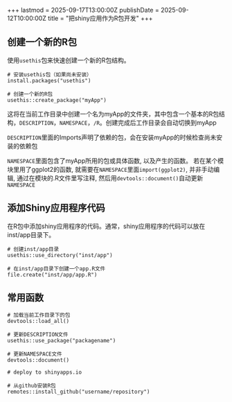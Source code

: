 +++
lastmod = 2025-09-17T13:00:00Z
publishDate = 2025-09-12T10:00:00Z
title = "把shiny应用作为R包开发"
+++

## 创建一个新的R包

使用`usethis`包来快速创建一个新的R包结构。
```
# 安装usethis包（如果尚未安装）
install.packages("usethis")

# 创建一个新的R包
usethis::create_package("myApp")
```
这将在当前工作目录中创建一个名为myApp的文件夹，其中包含一个基本的R包结构，`DESCRIPTION`，`NAMESPACE`，`/R`。创建完成后工作目录会自动切换到myApp

`DESCRIPTION`里面的Imports声明了依赖的包，会在安装myApp的时候检查尚未安装的依赖包

`NAMESPACE`里面包含了myApp所用的包或具体函数, 以及产生的函数。 若在某个模块里用了ggplot2的函数, 就需要在`NAMESPACE`里面`import(ggplot2)`, 并非手动编辑, 通过在模块的.R文件里写注释, 然后用`devtools::document()`自动更新`NAMESPACE`

## 添加Shiny应用程序代码

在R包中添加shiny应用程序的代码。通常，shiny应用程序的代码可以放在inst/app目录下。
```
# 创建inst/app目录
usethis::use_directory("inst/app")

# 在inst/app目录下创建一个app.R文件
file.create("inst/app/app.R")
```





## 常用函数

```
# 加载当前工作目录下的包
devtools::load_all()
```

```
# 更新DESCRIPTION文件
usethis::use_package("packagename")
```

```
# 更新NAMESPACE文件
devtools::document()
```

```
# deploy to shinyapps.io

```

```
# 从github安装R包
remotes::install_github("username/repository")
```